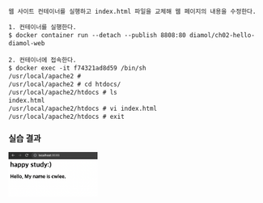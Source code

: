 
```
웹 사이트 컨테이너를 실행하고 index.html 파일을 교체해 웹 페이지의 내용을 수정한다.
```

```
1. 컨테이너를 실행한다.
$ docker container run --detach --publish 8808:80 diamol/ch02-hello-diamol-web

2. 컨테이너에 접속한다.
$ docker exec -it f74321ad8d59 /bin/sh
/usr/local/apache2 #
/usr/local/apache2 # cd htdocs/
/usr/local/apache2/htdocs # ls
index.html
/usr/local/apache2/htdocs # vi index.html
/usr/local/apache2/htdocs # exit
```

### 실습 결과

<img src="../img/11.png" height="35%" width="35%"/>

